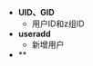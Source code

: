 - **UID、GID**
	- 用户ID和z组ID
- **useradd**
	- 新增用户
- **


<!--stackedit_data:
eyJoaXN0b3J5IjpbMTYxNjM0ODIyNCwxOTU3NTkwMzddfQ==
-->